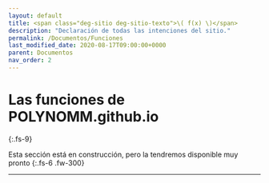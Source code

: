 ```yaml
---
layout: default
title: <span class="deg-sitio deg-sitio-texto">\( f(x) \)</span>
description: "Declaración de todas las intenciones del sitio."
permalink: /Documentos/Funciones
last_modified_date: 2020-08-17T09:00:00+0000
parent: Documentos
nav_order: 2
---
```


# Las funciones de POLYN<span class="deg-sitio deg-sitio-texto">OMM</span>.github.io<i class="jpa-anim-rel-partying_face jpa-2em"></i>
{:.fs-9}

<link rel="stylesheet" href="{{ '/assets/css/just-the-docs-degVerde.css' | absolute_url }}">
<script>
    jtd.setTheme('degVerde');
</script>

Esta sección está en construcción, pero la tendremos disponible muy pronto <i class="jpa-anim-rel-smiling_face_with_heart_eyes jpa-2em"></i>
{:.fs-6 .fw-300}

---